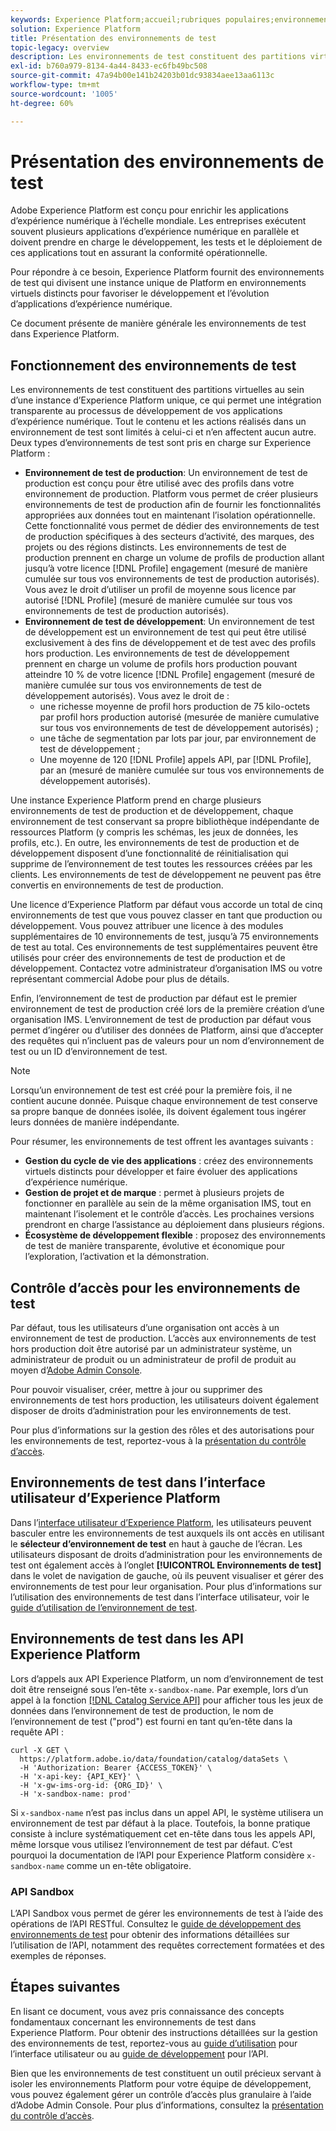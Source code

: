 ```yaml
---
keywords: Experience Platform;accueil;rubriques populaires;environnement de test;environnement de test;test
solution: Experience Platform
title: Présentation des environnements de test
topic-legacy: overview
description: Les environnements de test constituent des partitions virtuelles au sein d’une instance d’Experience Platform unique, ce qui permet une intégration transparente au processus de développement de vos applications d’expérience numérique.
exl-id: b760a979-8134-4a44-8433-ec6fb49bc508
source-git-commit: 47a94b00e141b24203b01dc93834aee13aa6113c
workflow-type: tm+mt
source-wordcount: '1005'
ht-degree: 60%

---
```


# Présentation des environnements de test

Adobe Experience Platform est conçu pour enrichir les applications d’expérience numérique à l’échelle mondiale. Les entreprises exécutent souvent plusieurs applications d’expérience numérique en parallèle et doivent prendre en charge le développement, les tests et le déploiement de ces applications tout en assurant la conformité opérationnelle.

Pour répondre à ce besoin, Experience Platform fournit des environnements de test qui divisent une instance unique de Platform en environnements virtuels distincts pour favoriser le développement et l’évolution d’applications d’expérience numérique.

Ce document présente de manière générale les environnements de test dans Experience Platform.

## Fonctionnement des environnements de test

Les environnements de test constituent des partitions virtuelles au sein d’une instance d’Experience Platform unique, ce qui permet une intégration transparente au processus de développement de vos applications d’expérience numérique. Tout le contenu et les actions réalisés dans un environnement de test sont limités à celui-ci et n’en affectent aucun autre. Deux types d’environnements de test sont pris en charge sur Experience Platform :

* **Environnement de test de production**: Un environnement de test de production est conçu pour être utilisé avec des profils dans votre environnement de production. Platform vous permet de créer plusieurs environnements de test de production afin de fournir les fonctionnalités appropriées aux données tout en maintenant l’isolation opérationnelle. Cette fonctionnalité vous permet de dédier des environnements de test de production spécifiques à des secteurs d’activité, des marques, des projets ou des régions distincts. Les environnements de test de production prennent en charge un volume de profils de production allant jusqu’à votre licence [!DNL Profile] engagement (mesuré de manière cumulée sur tous vos environnements de test de production autorisés). Vous avez le droit d’utiliser un profil de moyenne sous licence par autorisé [!DNL Profile] (mesuré de manière cumulée sur tous vos environnements de test de production autorisés).
* **Environnement de test de développement**: Un environnement de test de développement est un environnement de test qui peut être utilisé exclusivement à des fins de développement et de test avec des profils hors production. Les environnements de test de développement prennent en charge un volume de profils hors production pouvant atteindre 10 % de votre licence [!DNL Profile] engagement (mesuré de manière cumulée sur tous vos environnements de test de développement autorisés). Vous avez le droit de :
   * une richesse moyenne de profil hors production de 75 kilo-octets par profil hors production autorisé (mesurée de manière cumulative sur tous vos environnements de test de développement autorisés) ;
   * une tâche de segmentation par lots par jour, par environnement de test de développement ;
   * Une moyenne de 120 [!DNL Profile] appels API, par [!DNL Profile], par an (mesuré de manière cumulée sur tous vos environnements de développement autorisés).

Une instance Experience Platform prend en charge plusieurs environnements de test de production et de développement, chaque environnement de test conservant sa propre bibliothèque indépendante de ressources Platform (y compris les schémas, les jeux de données, les profils, etc.). En outre, les environnements de test de production et de développement disposent d’une fonctionnalité de réinitialisation qui supprime de l’environnement de test toutes les ressources créées par les clients. Les environnements de test de développement ne peuvent pas être convertis en environnements de test de production.

Une licence d’Experience Platform par défaut vous accorde un total de cinq environnements de test que vous pouvez classer en tant que production ou développement. Vous pouvez attribuer une licence à des modules supplémentaires de 10 environnements de test, jusqu’à 75 environnements de test au total. Ces environnements de test supplémentaires peuvent être utilisés pour créer des environnements de test de production et de développement. Contactez votre administrateur dʼorganisation IMS ou votre représentant commercial Adobe pour plus de détails.

Enfin, l’environnement de test de production par défaut est le premier environnement de test de production créé lors de la première création d’une organisation IMS. L’environnement de test de production par défaut vous permet d’ingérer ou d’utiliser des données de Platform, ainsi que d’accepter des requêtes qui n’incluent pas de valeurs pour un nom d’environnement de test ou un ID d’environnement de test.

>[!NOTE]
>
>Lorsqu’un environnement de test est créé pour la première fois, il ne contient aucune donnée. Puisque chaque environnement de test conserve sa propre banque de données isolée, ils doivent également tous ingérer leurs données de manière indépendante.

Pour résumer, les environnements de test offrent les avantages suivants :

* **Gestion du cycle de vie des applications** : créez des environnements virtuels distincts pour développer et faire évoluer des applications d’expérience numérique.
* **Gestion de projet et de marque** : permet à plusieurs projets de fonctionner en parallèle au sein de la même organisation IMS, tout en maintenant l’isolement et le contrôle d’accès. Les prochaines versions prendront en charge l’assistance au déploiement dans plusieurs régions.
* **Écosystème de développement flexible** : proposez des environnements de test de manière transparente, évolutive et économique pour l’exploration, l’activation et la démonstration.

## Contrôle d’accès pour les environnements de test

Par défaut, tous les utilisateurs d’une organisation ont accès à un environnement de test de production. L’accès aux environnements de test hors production doit être autorisé par un administrateur système, un administrateur de produit ou un administrateur de profil de produit au moyen d’[Adobe Admin Console](https://adminconsole.adobe.com).

Pour pouvoir visualiser, créer, mettre à jour ou supprimer des environnements de test hors production, les utilisateurs doivent également disposer de droits d’administration pour les environnements de test.

Pour plus d’informations sur la gestion des rôles et des autorisations pour les environnements de test, reportez-vous à la [présentation du contrôle d’accès](../access-control/home.md).

## Environnements de test dans l’interface utilisateur d’Experience Platform

Dans l’[interface utilisateur d’Experience Platform](https://platform.adobe.com), les utilisateurs peuvent basculer entre les environnements de test auxquels ils ont accès en utilisant le **sélecteur d’environnement de test** en haut à gauche de l’écran.  Les utilisateurs disposant de droits d’administration pour les environnements de test ont également accès à l’onglet **[!UICONTROL Environnements de test]** dans le volet de navigation de gauche, où ils peuvent visualiser et gérer des environnements de test pour leur organisation. Pour plus d’informations sur l’utilisation des environnements de test dans l’interface utilisateur, voir le [guide d’utilisation de l’environnement de test](ui/overview.md).

## Environnements de test dans les API Experience Platform

Lors d’appels aux API Experience Platform, un nom d’environnement de test doit être renseigné sous l’en-tête `x-sandbox-name`. Par exemple, lors d’un appel à la fonction [[!DNL Catalog Service API]](https://www.adobe.io/experience-platform-apis/references/catalog/) pour afficher tous les jeux de données dans l’environnement de test de production, le nom de l’environnement de test (&quot;prod&quot;) est fourni en tant qu’en-tête dans la requête API :

```shell
curl -X GET \
  https://platform.adobe.io/data/foundation/catalog/dataSets \
  -H 'Authorization: Bearer {ACCESS_TOKEN}' \
  -H 'x-api-key: {API_KEY}' \
  -H 'x-gw-ims-org-id: {ORG_ID}' \
  -H 'x-sandbox-name: prod'
```

Si `x-sandbox-name` n’est pas inclus dans un appel API, le système utilisera un environnement de test par défaut à la place. Toutefois, la bonne pratique consiste à inclure systématiquement cet en-tête dans tous les appels API, même lorsque vous utilisez l’environnement de test par défaut. C’est pourquoi la documentation de l’API pour Experience Platform considère `x-sandbox-name` comme un en-tête obligatoire.

### API Sandbox

L’API Sandbox vous permet de gérer les environnements de test à l’aide des opérations de l’API RESTful. Consultez le [guide de développement des environnements de test](api/overview.md) pour obtenir des informations détaillées sur l’utilisation de l’API, notamment des requêtes correctement formatées et des exemples de réponses.

## Étapes suivantes

En lisant ce document, vous avez pris connaissance des concepts fondamentaux concernant les environnements de test dans Experience Platform. Pour obtenir des instructions détaillées sur la gestion des environnements de test, reportez-vous au [guide d’utilisation](ui/overview.md) pour l’interface utilisateur ou au [guide de développement](./api/getting-started.md) pour l’API.

Bien que les environnements de test constituent un outil précieux servant à isoler les environnements Platform pour votre équipe de développement, vous pouvez également gérer un contrôle d’accès plus granulaire à l’aide d’Adobe Admin Console. Pour plus d’informations, consultez la [présentation du contrôle d’accès](../access-control/home.md).
